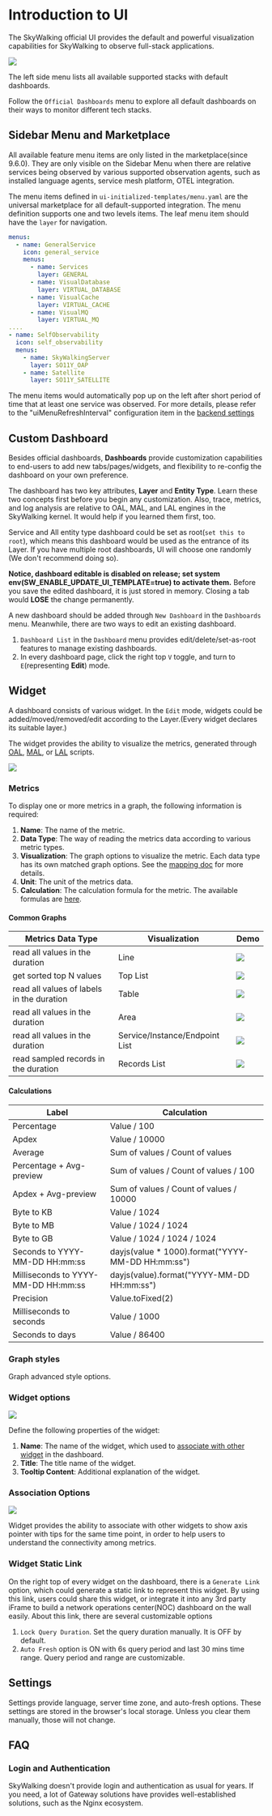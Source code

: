 # Introduction to UI

The SkyWalking official UI provides the default and powerful visualization capabilities for SkyWalking to observe full-stack applications.

<img src="https://skywalking.apache.org/ui-doc/9.0.0/home.png"/>

The left side menu lists all available supported stacks with default dashboards.

Follow the `Official Dashboards` menu to explore all default dashboards on their ways to monitor different tech stacks.

## Sidebar Menu and Marketplace

All available feature menu items are only listed in the marketplace(since 9.6.0). They are only visible on the Sidebar Menu when there are relative services
being observed by various supported observation agents, such as installed language agents, service mesh platform, OTEL integration.

The menu items defined in `ui-initialized-templates/menu.yaml` are the universal marketplace for all default-supported integration.
The menu definition supports one and two levels items. The leaf menu item should have the `layer` for navigation.

```yaml
menus:
  - name: GeneralService
    icon: general_service
    menus:
      - name: Services
        layer: GENERAL
      - name: VisualDatabase
        layer: VIRTUAL_DATABASE
      - name: VisualCache
        layer: VIRTUAL_CACHE
      - name: VisualMQ
        layer: VIRTUAL_MQ
....
- name: SelfObservability
  icon: self_observability
  menus:
    - name: SkyWalkingServer
      layer: SO11Y_OAP
    - name: Satellite
      layer: SO11Y_SATELLITE
```


The menu items would automatically pop up on the left after short period of time that at least one service was observed.
For more details, please refer to the "uiMenuRefreshInterval" configuration item in the [backend settings](../setup/backend/configuration-vocabulary.md)

## Custom Dashboard

Besides official dashboards, **Dashboards** provide customization capabilities to end-users to add new tabs/pages/widgets, and
flexibility to re-config the dashboard on your own preference.

The dashboard has two key attributes, **Layer** and **Entity Type**. Learn these two concepts first before you begin any
customization. Also, trace, metrics, and log analysis are relative to OAL, MAL, and LAL engines in the SkyWalking kernel. It would help if you
learned them first, too.

Service and All entity type dashboard could be set as root(`set this to root`), which means this dashboard would be used
as the entrance of its Layer. If you have multiple root dashboards, UI will choose one randomly (We don't recommend doing
so).

**Notice, dashboard editable is disabled on release; set system env(**SW_ENABLE_UPDATE_UI_TEMPLATE=true**) to activate
them.** Before you save the edited dashboard, it is just stored in memory. Closing a tab would **LOSE** the change permanently.

A new dashboard should be added through `New Dashboard` in the `Dashboards` menu. 
Meanwhile, there are two ways to edit an existing dashboard.
1. `Dashboard List` in the `Dashboard` menu provides edit/delete/set-as-root features to manage existing dashboards.
2. In every dashboard page, click the right top `V` toggle, and turn to `E`(representing **Edit**) mode.

## Widget

A dashboard consists of various widget. In the `Edit` mode, widgets could be added/moved/removed/edit according to the Layer.(Every widget declares its suitable layer.)

The widget provides the ability to visualize the metrics, generated through [OAL](../concepts-and-designs/mal.md), [MAL](../concepts-and-designs/mal.md), or [LAL](../concepts-and-designs/lal.md) scripts.

<img src="https://skywalking.apache.org/screenshots/9.2.0/customize-dashboard-metrics-20220817-configuration.png" />

### Metrics

To display one or more metrics in a graph, the following information is required:
1. **Name**: The name of the metric.
2. **Data Type**: The way of reading the metrics data according to various metric types. 
3. **Visualization**: The graph options to visualize the metric. Each data type has its own matched graph options. See the [mapping doc](#common-graphs) for more details.
4. **Unit**: The unit of the metrics data.
5. **Calculation**: The calculation formula for the metric. The available formulas are [here](#calculations).

#### Common Graphs

|Metrics Data Type|Visualization|Demo|
|----|-------------|----|
|read all values in the duration|Line|<img src="https://skywalking.apache.org/screenshots/9.2.0/customize-dashboard-metrics-20220817-line.png" />|
|get sorted top N values|Top List|<img src="https://skywalking.apache.org/screenshots/9.2.0/customize-dashboard-metrics-20220817-topn.png" />|
|read all values of labels in the duration|Table|<img src="https://skywalking.apache.org/screenshots/9.2.0/customize-dashboard-metrics-20220817-tables.png" />|
|read all values in the duration|Area|<img src="https://skywalking.apache.org/screenshots/9.2.0/customize-dashboard-metrics-20220817-area.png" />|
|read all values in the duration|Service/Instance/Endpoint List|<img src="https://skywalking.apache.org/screenshots/9.2.0/customize-dashboard-metrics-20220817-entity-table.png" />|
|read sampled records in the duration|Records List|<img src="https://skywalking.apache.org/screenshots/9.2.0/customized-dashboard-metrics-20221201-sampled-records.png" />|

#### Calculations

|Label|Calculation|
|----|----|
|Percentage|Value / 100|
|Apdex|Value / 10000|
|Average|Sum of values / Count of values|
|Percentage + Avg-preview|Sum of values / Count of values / 100|
|Apdex + Avg-preview|Sum of values / Count of values / 10000|
|Byte to KB|Value / 1024|
|Byte to MB|Value / 1024 / 1024|
|Byte to GB|Value / 1024 / 1024 / 1024|
|Seconds to YYYY-MM-DD HH:mm:ss|dayjs(value * 1000).format("YYYY-MM-DD HH:mm:ss")|
|Milliseconds to YYYY-MM-DD HH:mm:ss|dayjs(value).format("YYYY-MM-DD HH:mm:ss")|
|Precision|Value.toFixed(2)|
|Milliseconds to seconds|Value / 1000|
|Seconds to days|Value / 86400|

### Graph styles

Graph advanced style options.

### Widget options

<img src="https://skywalking.apache.org/screenshots/9.2.0/customize-dashboard-metrics-20220817-options.png" />

Define the following properties of the widget:
1. **Name**: The name of the widget, which used to [associate with other widget](#association-options) in the dashboard.
2. **Title**: The title name of the widget. 
3. **Tooltip Content**: Additional explanation of the widget. 

### Association Options

<img src="https://skywalking.apache.org/screenshots/9.2.0/customize-dashboard-metrics-20220817-association.png" />

Widget provides the ability to associate with other widgets to show axis pointer with tips for the same time point, in order to help users to understand
the connectivity among metrics.

### Widget Static Link
On the right top of every widget on the dashboard, there is a `Generate Link` option, which could generate a static 
link to represent this widget.
By using this link, users could share this widget, or integrate it into any 3rd party iFrame to build a 
network operations center(NOC) dashboard on the wall easily.
About this link, there are several customizable options
1. `Lock Query Duration`. Set the query duration manually. It is OFF by default. 
2. `Auto Fresh` option is ON with 6s query period and last 30 mins time range. Query period and range are customizable.

## Settings

Settings provide language, server time zone, and auto-fresh options. These settings are stored in the browser's local storage. Unless you clear them manually, those will not change. 

## FAQ

### Login and Authentication

SkyWalking doesn't provide login and authentication as usual for years. If you need, a lot of Gateway solutions have
provides well-established solutions, such as the Nginx ecosystem.
